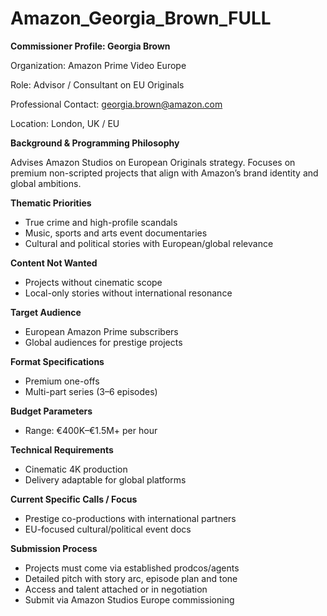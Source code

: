 # Amazon_Georgia_Brown_FULL

**Commissioner Profile: Georgia Brown**

Organization: Amazon Prime Video Europe

Role: Advisor / Consultant on EU Originals

Professional Contact: georgia.brown@amazon.com

Location: London, UK / EU

**Background & Programming Philosophy**

Advises Amazon Studios on European Originals strategy. Focuses on premium non-scripted projects that align with Amazon’s brand identity and global ambitions.

**Thematic Priorities**

- True crime and high-profile scandals
- Music, sports and arts event documentaries
- Cultural and political stories with European/global relevance

**Content Not Wanted**

- Projects without cinematic scope
- Local-only stories without international resonance

**Target Audience**

- European Amazon Prime subscribers
- Global audiences for prestige projects

**Format Specifications**

- Premium one-offs
- Multi-part series (3–6 episodes)

**Budget Parameters**

- Range: €400K–€1.5M+ per hour

**Technical Requirements**

- Cinematic 4K production
- Delivery adaptable for global platforms

**Current Specific Calls / Focus**

- Prestige co-productions with international partners
- EU-focused cultural/political event docs

**Submission Process**

- Projects must come via established prodcos/agents
- Detailed pitch with story arc, episode plan and tone
- Access and talent attached or in negotiation
- Submit via Amazon Studios Europe commissioning